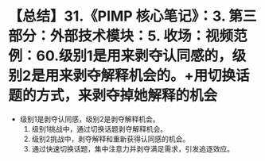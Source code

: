 # 【总结】31.《PIMP 核心笔记》：3. 第三部分：外部技术模块：5. 收场：视频范例：60.级别1是用来剥夺认同感的，级别2是用来剥夺解释机会的。+用切换话题的方式，来剥夺掉她解释的机会

-   级别1是剥夺认同感，级别2是剥夺解释机会。
    1.  级别1挑战中，通过切换话题剥夺解释机会。
    2.  级别2挑战中，剥夺解释和重新获得认同感的机会。
    3.  通过快速切换话题，集中注意力并剥夺满足需求，引发追逐效应。